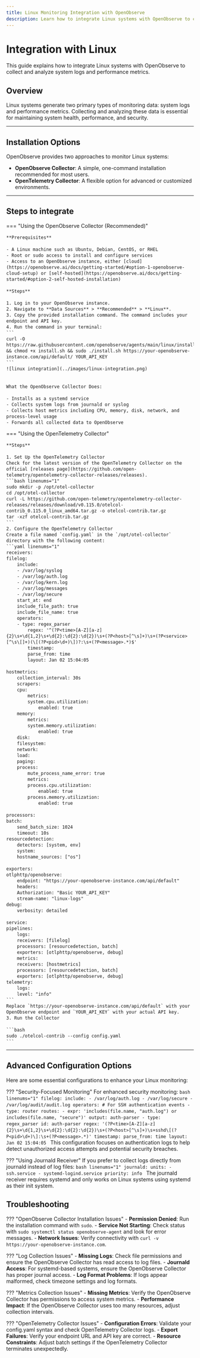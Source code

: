 ```yaml
---
title: Linux Monitoring Integration with OpenObserve
description: Learn how to integrate Linux systems with OpenObserve to collect and analyze system logs and performance metrics using the OpenObserve Collector or OpenTelemetry Collector.
---
```

# Integration with Linux

This guide explains how to integrate Linux systems with OpenObserve to collect and analyze system logs and performance metrics.

## Overview

Linux systems generate two primary types of monitoring data: system logs and performance metrics. Collecting and analyzing these data is essential for maintaining system health, performance, and security.

---

## Installation Options

OpenObserve provides two approaches to monitor Linux systems:

- **OpenObserve Collector**: A simple, one-command installation recommended for most users.
- **OpenTelemetry Collector**: A flexible option for advanced or customized environments.

---

## Steps to integrate

=== "Using the OpenObserve Collector (Recommended)"

    **Prerequisites**

    - A Linux machine such as Ubuntu, Debian, CentOS, or RHEL
    - Root or sudo access to install and configure services
    - Access to an OpenObserve instance, either [cloud](https://openobserve.ai/docs/getting-started/#option-1-openobserve-cloud-setup) or [self-hosted](https://openobserve.ai/docs/getting-started/#option-2-self-hosted-installation)

    **Steps**

    1. Log in to your OpenObserve instance.
    2. Navigate to **Data Sources** > **Recommended** > **Linux**.
    3. Copy the provided installation command. The command includes your endpoint and API key. 
    4. Run the command in your terminal:
    ```
    curl -O https://raw.githubusercontent.com/openobserve/agents/main/linux/install.sh && chmod +x install.sh && sudo ./install.sh https://your-openobserve-instance.com/api/default/ YOUR_API_KEY
    ```
    ![linux integration](../images/linux-integration.png)
    

    What the OpenObserve Collector Does:

    - Installs as a systemd service
    - Collects system logs from journald or syslog
    - Collects host metrics including CPU, memory, disk, network, and process-level usage
    - Forwards all collected data to OpenObserve

=== "Using the OpenTelemetry Collector"
   
    **Steps** 

    1. Set Up the OpenTelemetry Collector
    Check for the latest version of the OpenTelemetry Collector on the official [releases page](https://github.com/open-telemetry/opentelemetry-collector-releases/releases).
    ```bash linenums="1"
    sudo mkdir -p /opt/otel-collector
    cd /opt/otel-collector
    curl -L https://github.com/open-telemetry/opentelemetry-collector-releases/releases/download/v0.115.0/otelcol-contrib_0.115.0_linux_amd64.tar.gz -o otelcol-contrib.tar.gz
    tar -xzf otelcol-contrib.tar.gz
    ```
    2. Configure the OpenTelemetry Collector
    Create a file named `config.yaml` in the `/opt/otel-collector` directory with the following content: 
    ```yaml linenums="1"
    receivers:
    filelog:
        include:
        - /var/log/syslog
        - /var/log/auth.log
        - /var/log/kern.log
        - /var/log/messages
        - /var/log/secure
        start_at: end
        include_file_path: true
        include_file_name: true
        operators:
        - type: regex_parser
            regex: '^(?P<time>[A-Z][a-z]{2}\s+\d{1,2}\s+\d{2}:\d{2}:\d{2})\s+(?P<host>[^\s]+)\s+(?P<service>[^\s\[]+)(\[(?P<pid>\d+)\])?:\s+(?P<message>.*)$'
            timestamp:
            parse_from: time
            layout: Jan 02 15:04:05
    
    hostmetrics:
        collection_interval: 30s
        scrapers:
        cpu:
            metrics:
            system.cpu.utilization:
                enabled: true
        memory:
            metrics:
            system.memory.utilization:
                enabled: true
        disk:
        filesystem:
        network:
        load:
        paging:
        process:
            mute_process_name_error: true
            metrics:
            process.cpu.utilization:
                enabled: true
            process.memory.utilization:
                enabled: true

    processors:
    batch:
        send_batch_size: 1024
        timeout: 10s
    resourcedetection:
        detectors: [system, env]
        system:
        hostname_sources: ["os"]

    exporters:
    otlphttp/openobserve:
        endpoint: "https://your-openobserve-instance.com/api/default"
        headers:
        Authorization: "Basic YOUR_API_KEY"
        stream-name: "linux-logs"
    debug:
        verbosity: detailed

    service:
    pipelines:
        logs:
        receivers: [filelog]
        processors: [resourcedetection, batch]
        exporters: [otlphttp/openobserve, debug]
        metrics:
        receivers: [hostmetrics]
        processors: [resourcedetection, batch]
        exporters: [otlphttp/openobserve, debug]
    telemetry:
        logs:
        level: "info"    
    ```
    Replace `https://your-openobserve-instance.com/api/default` with your OpenObserve endpoint and `YOUR_API_KEY` with your actual API key.
    3. Run the Collector

    ```bash
    sudo ./otelcol-contrib --config config.yaml
    ```

---

## Advanced Configuration Options
Here are some essential configurations to enhance your Linux monitoring:

??? "Security-Focused Monitoring"
    For enhanced security monitoring:
    ```bash linenums="1"
    filelog:
    include:
        - /var/log/auth.log
        - /var/log/secure
        - /var/log/audit/audit.log
    operators:
        # For SSH authentication events
        - type: router
        routes:
            - expr: 'includes(file.name, "auth.log") or includes(file.name, "secure")'
            output: auth-parser
        - type: regex_parser
        id: auth-parser
        regex: '(?P<time>[A-Z][a-z]{2}\s+\d{1,2}\s+\d{2}:\d{2}:\d{2})\s+(?P<host>[^\s]+)\s+sshd\[(?P<pid>\d+)\]:\s+(?P<message>.*)'
        timestamp:
            parse_from: time
            layout: Jan 02 15:04:05
    ```
    This configuration focuses on authentication logs to help detect unauthorized access attempts and potential security breaches.

??? "Using Journald Receiver"
    If you prefer to collect logs directly from journald instead of log files:
    ```bash linenums="1"
    journald:
    units:
        - ssh.service
        - systemd-logind.service
    priority: info
    ```
    The journald receiver requires systemd and only works on Linux systems using systemd as their init system.

## Troubleshooting

??? "OpenObserve Collector Installation Issues"
    - **Permission Denied**: Run the installation command with `sudo`.
    - **Service Not Starting**: Check status with `sudo systemctl status openobserve-agent` and look for error messages.
    - **Network Issues**: Verify connectivity with `curl -v https://your-openobserve-instance.com`.

??? "Log Collection Issues"
    - **Missing Logs**: Check file permissions and ensure the OpenObserve Collector has read access to log files.
    - **Journald Access**: For systemd-based systems, ensure the OpenObserve Collector has proper journal access.
    - **Log Format Problems**: If logs appear malformed, check timezone settings and log formats.
    
??? "Metrics Collection Issues"
    - **Missing Metrics**: Verify the OpenObserve Collector has permissions to access system metrics.
    - **Performance Impact**: If the OpenObserve Collector uses too many resources, adjust collection intervals.

??? "OpenTelemetry Collector Issues"
    - **Configuration Errors**: Validate your config.yaml syntax and check OpenTelemetry Collector logs.
    - **Export Failures**: Verify your endpoint URL and API key are correct.
    - **Resource Constraints**: Adjust batch settings if the OpenTelemetry Collector terminates unexpectedly.
    